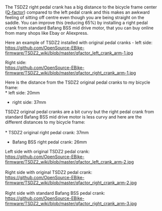 The TSDZ2 right pedal crank has a big distance to the bicycle frame
center ([Q-factor](https://en.wikipedia.org/wiki/Q_factor_(bicycles)))
compared to the left pedal crank and this makes an awkward feeling of
sitting off centre even though you are being straight on the saddle. You
can improve this (reducing 65%) by installing a right pedal crank from
standard Bafang BSS mid drive motor, that you can buy online from many
shops like Ebay or Aliexpress.

Here an example of TSDZ2 installed with original pedal cranks - left
side:\
<https://github.com/OpenSource-EBike-firmware/TSDZ2_wiki/blob/master/qfactor_left_crank_arm-1.jpg>

Right side:\
<https://github.com/OpenSource-EBike-firmware/TSDZ2_wiki/blob/master/qfactor_right_crank_arm-1.jpg>

Here is the distance from the TSDZ2 original pedal cranks to my bicycle
frame:\
\* left side: 20mm

-   right side: 37mm

TSDZ2 original pedal cranks are a bit curvy but the right pedal crank
from standard Bafang BSS mid drive motor is less curvy and here are the
different distances to my bicycle frame:\
\
\* TSDZ2 original right pedal crank: 37mm

-   Bafang BSS right pedal crank: 26mm

Left side with original TSDZ2 pedal crank:\
<https://github.com/OpenSource-EBike-firmware/TSDZ2_wiki/blob/master/qfactor_left_crank_arm-2.jpg>\
\
Right side with original TSDZ2 pedal crank:\
<https://github.com/OpenSource-EBike-firmware/TSDZ2_wiki/blob/master/qfactor_right_crank_arm-2.jpg>\
\
Right side with standard Bafang BSS pedal crank:\
<https://github.com/OpenSource-EBike-firmware/TSDZ2_wiki/blob/master/qfactor_right_crank_arm-3.jpg>
